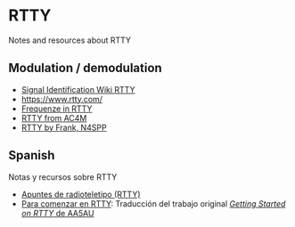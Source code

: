 # RTTY

Notes and resources about RTTY

## Modulation / demodulation

* [Signal Identification Wiki RTTY](https://www.sigidwiki.com/wiki/Radio_Teletype_(RTTY))
* https://www.rtty.com/
* [Frequenze in RTTY](http://www.baseitalia.com/Frequenze_in_RTTY.htm)
* [RTTY from AC4M](http://ac4m.us/RTTY.html)
* [RTTY by Frank, N4SPP](https://www.nonstopsystems.com/radio/frank_radio_rtty.htm)


## Spanish

Notas y recursos sobre RTTY

* [Apuntes de radioteletipo (RTTY)](http://www.radioaficion.net/EA4YD/Cosas/RTTY/index.html)
* [Para comenzar en RTTY](https://aa5au.com/GettingStartedOnRtty_Espanol.pdf): Traducción del trabajo original [*Getting Started on RTTY* de AA5AU](http://www.aa5au.com/gettingstarted/rtty_start_intro.htm)
